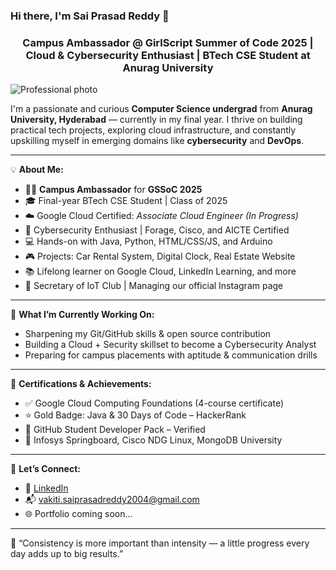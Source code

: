 ### Hi there, I'm Sai Prasad Reddy 👋
<h3 align="center">Campus Ambassador @ GirlScript Summer of Code 2025 | Cloud & Cybersecurity Enthusiast | BTech CSE Student at Anurag University</h3>

![Professional photo](https://github.com/user-attachments/assets/9188b016-4ff6-4c35-bdca-8992db4c8570)


<!-- Add your photo above this section as an image (drag & drop into editor) -->

I'm a passionate and curious **Computer Science undergrad** from **Anurag University, Hyderabad** — currently in my final year. I thrive on building practical tech projects, exploring cloud infrastructure, and constantly upskilling myself in emerging domains like **cybersecurity** and **DevOps**.

---

💡 **About Me:**
- 🧑‍🏫 **Campus Ambassador** for **GSSoC 2025**
- 🎓 Final-year BTech CSE Student | Class of 2025
- ☁️ Google Cloud Certified: *Associate Cloud Engineer (In Progress)*
- 🔐 Cybersecurity Enthusiast | Forage, Cisco, and AICTE Certified
- 💻 Hands-on with Java, Python, HTML/CSS/JS, and Arduino
- 🎮 Projects: Car Rental System, Digital Clock, Real Estate Website
- 📚 Lifelong learner on Google Cloud, LinkedIn Learning, and more
- 📸 Secretary of IoT Club | Managing our official Instagram page

---

🚀 **What I’m Currently Working On:**
- Sharpening my Git/GitHub skills & open source contribution
- Building a Cloud + Security skillset to become a Cybersecurity Analyst
- Preparing for campus placements with aptitude & communication drills

---

📌 **Certifications & Achievements:**
- ✅ Google Cloud Computing Foundations (4-course certificate)
- ⭐ Gold Badge: Java & 30 Days of Code – HackerRank
- 🧰 GitHub Student Developer Pack – Verified
- 🏅 Infosys Springboard, Cisco NDG Linux, MongoDB University

---

🔗 **Let’s Connect:**
- 💼 [LinkedIn](www.linkedin.com/in/sai-prasad-reddy-0222sp)  
- 📬 vakiti.saiprasadreddy2004@gmail.com  
- 🌐 Portfolio coming soon...

---

🌟 “Consistency is more important than intensity — a little progress every day adds up to big results.”

<!-- You can also add GitHub stats below if you want -->
